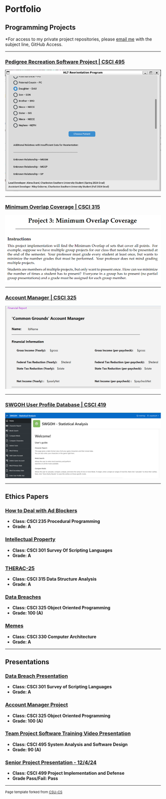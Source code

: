 Portfolio
=========

Programming Projects
--------------------

*For access to my private project repositories, please [email me](mailto:rwosborne@csustudent.net?subject=GitHub%20Access) with the subject line, GitHub Access.

---
### [Pedigree Recreation Software Project | CSCI 495](project1)

![Project 1 Thumbnail Name](images/project1/Project1_thumbnail.PNG)

---
### [Minimum Overlap Coverage | CSCI 315](project2)

![Project 2 Thumbnail Name](images/project2/project2_thumbnail.png)

---
### [Account Manager | CSCI 325](project3)

![Project 3 Thumbnail Name](images/project3/project3_financial_report.PNG)

---
### [SWGOH User Profile Database | CSCI 419](project4)

![Project 4 Thumbnail Name](images/project4/project4_app_welcome.png)

---

Ethics Papers
-------------

### [How to Deal with Ad Blockers](/pdf/CSCI235_RWOsborne_EthicsPaper.pdf)

-   **Class: CSCI 235 Procedural Programming**  
-   **Grade: A**

### [Intellectual Property](/pdf/CSCI301_RWOsborne_EthicsPaper.pdf)

-   **Class: CSCI 301 Survey Of Scripting Languages** 
-   **Grade: A**

### [THERAC-25](/pdf/CSCI315_RWOsborne_EthicsPaper.pdf)

-   **Class: CSCI 315 Data Structure Analysis** 
-   **Grade: A**

### [Data Breaches](/pdf/CSCI325_RWOsborne_EthicsPaper.pdf)

-   **Class: CSCI 325 Object Oriented Programming** 
-   **Grade: 100 (A)**

### [Memes](/pdf/CSCI330_RWOsborne_EthicsPaper.pdf)

-   **Class: CSCI 330 Computer Architecture** 
-   **Grade: A**

---

Presentations
-------------

### [Data Breach Presentation](/pdf/CSCI301_Data_Breach_Presentation_RWOsborne.pdf)

- **Class: CSCI 301 Survey of Scripting Languages** 
- **Grade: A**


### [Account Manager Project](https://youtu.be/AyVZVRDA7cY)

- **Class: CSCI 325 Object Oriented Programming** 
- **Grade: 100 (A)**


### [Team Project Software Training Video Presentation](https://youtu.be/g3Dkl3ZD6rs)

- **Class: CSCI 495 System Analysis and Software Design** 
- **Grade: 90 (A)**

### [Senior Project Presentation - 12/4/24](https://youtu.be/i1WcyzbJpyM?si=FUvWUYnUBiE7ICd5)
- **Class: CSCI 499 Project Implementation and Defense**
- **Grade Pass/Fail: Pass** 
---

<p style="font-size:11px">Page template forked from <a href="https://github.com/csu-cs/csci-portfolio">CSU-CS</a></p>
<!-- Remove above link if you don't want to attributive -->
